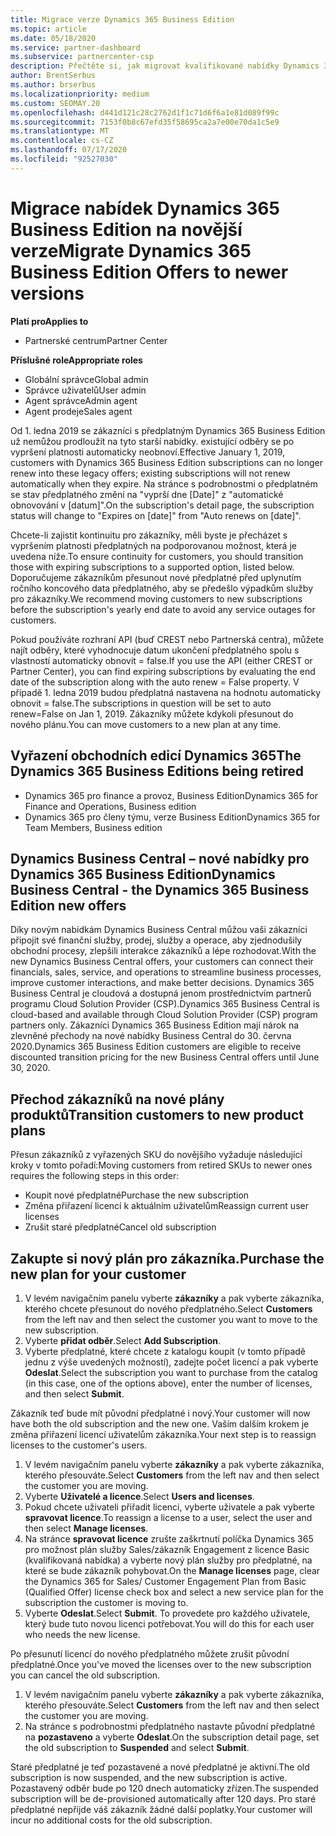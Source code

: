 ```yaml
---
title: Migrace verze Dynamics 365 Business Edition
ms.topic: article
ms.date: 05/18/2020
ms.service: partner-dashboard
ms.subservice: partnercenter-csp
description: Přečtěte si, jak migrovat kvalifikované nabídky Dynamics 365 Business Edition do novějších verzí, než vyprší jejich platnost.
author: BrentSerbus
ms.author: brserbus
ms.localizationpriority: medium
ms.custom: SEOMAY.20
ms.openlocfilehash: d441d121c28c2762d1f1c71d6f6a1e81d089f99c
ms.sourcegitcommit: 7153f0b8c67efd35f58695ca2a7e00e70da1c5e9
ms.translationtype: MT
ms.contentlocale: cs-CZ
ms.lasthandoff: 07/17/2020
ms.locfileid: "92527030"
---
```

# <a name="migrate-dynamics-365-business-edition-offers-to-newer-versions"></a><span data-ttu-id="efd78-103">Migrace nabídek Dynamics 365 Business Edition na novější verze</span><span class="sxs-lookup"><span data-stu-id="efd78-103">Migrate Dynamics 365 Business Edition Offers to newer versions</span></span>

<span data-ttu-id="efd78-104">**Platí pro**</span><span class="sxs-lookup"><span data-stu-id="efd78-104">**Applies to**</span></span>

- <span data-ttu-id="efd78-105">Partnerské centrum</span><span class="sxs-lookup"><span data-stu-id="efd78-105">Partner Center</span></span>

<span data-ttu-id="efd78-106">**Příslušné role**</span><span class="sxs-lookup"><span data-stu-id="efd78-106">**Appropriate roles**</span></span>
- <span data-ttu-id="efd78-107">Globální správce</span><span class="sxs-lookup"><span data-stu-id="efd78-107">Global admin</span></span>
- <span data-ttu-id="efd78-108">Správce uživatelů</span><span class="sxs-lookup"><span data-stu-id="efd78-108">User admin</span></span>
- <span data-ttu-id="efd78-109">Agent správce</span><span class="sxs-lookup"><span data-stu-id="efd78-109">Admin agent</span></span>
- <span data-ttu-id="efd78-110">Agent prodeje</span><span class="sxs-lookup"><span data-stu-id="efd78-110">Sales agent</span></span>

<span data-ttu-id="efd78-111">Od 1. ledna 2019 se zákazníci s předplatným Dynamics 365 Business Edition už nemůžou prodloužit na tyto starší nabídky. existující odběry se po vypršení platnosti automaticky neobnoví.</span><span class="sxs-lookup"><span data-stu-id="efd78-111">Effective January 1, 2019, customers with Dynamics 365 Business Edition subscriptions can no longer renew into these legacy offers; existing subscriptions will not renew automatically when they expire.</span></span> <span data-ttu-id="efd78-112">Na stránce s podrobnostmi o předplatném se stav předplatného změní na "vyprší dne [Date]" z "automatické obnovování v [datum]".</span><span class="sxs-lookup"><span data-stu-id="efd78-112">On the subscription's detail page, the subscription status will change to "Expires on [date]" from "Auto renews on [date]".</span></span>

<span data-ttu-id="efd78-113">Chcete-li zajistit kontinuitu pro zákazníky, měli byste je přecházet s vypršením platnosti předplatných na podporovanou možnost, která je uvedena níže.</span><span class="sxs-lookup"><span data-stu-id="efd78-113">To ensure continuity for customers, you should transition those with expiring subscriptions to a supported option, listed below.</span></span> <span data-ttu-id="efd78-114">Doporučujeme zákazníkům přesunout nové předplatné před uplynutím ročního koncového data předplatného, aby se předešlo výpadkům služby pro zákazníky.</span><span class="sxs-lookup"><span data-stu-id="efd78-114">We recommend moving customers to new subscriptions before the subscription's yearly end date to avoid any service outages for customers.</span></span>

<span data-ttu-id="efd78-115">Pokud používáte rozhraní API (buď CREST nebo Partnerská centra), můžete najít odběry, které vyhodnocuje datum ukončení předplatného spolu s vlastností automaticky obnovit = false.</span><span class="sxs-lookup"><span data-stu-id="efd78-115">If you use the API (either CREST or Partner Center), you can find expiring subscriptions by evaluating the end date of the subscription along with the auto renew = False property.</span></span> <span data-ttu-id="efd78-116">V případě 1. ledna 2019 budou předplatná nastavena na hodnotu automaticky obnovit = false.</span><span class="sxs-lookup"><span data-stu-id="efd78-116">The subscriptions in question will be set to auto renew=False on Jan 1, 2019.</span></span> <span data-ttu-id="efd78-117">Zákazníky můžete kdykoli přesunout do nového plánu.</span><span class="sxs-lookup"><span data-stu-id="efd78-117">You can move customers to a new plan at any time.</span></span> 

## <a name="the-dynamics-365-business-editions-being-retired"></a><span data-ttu-id="efd78-118">Vyřazení obchodních edicí Dynamics 365</span><span class="sxs-lookup"><span data-stu-id="efd78-118">The Dynamics 365 Business Editions being retired</span></span>

- <span data-ttu-id="efd78-119">Dynamics 365 pro finance a provoz, Business Edition</span><span class="sxs-lookup"><span data-stu-id="efd78-119">Dynamics 365 for Finance and Operations, Business edition</span></span>
- <span data-ttu-id="efd78-120">Dynamics 365 pro členy týmu, verze Business Edition</span><span class="sxs-lookup"><span data-stu-id="efd78-120">Dynamics 365 for Team Members, Business edition</span></span>

## <a name="dynamics-business-central---the-dynamics-365-business-edition-new-offers"></a><span data-ttu-id="efd78-121">Dynamics Business Central – nové nabídky pro Dynamics 365 Business Edition</span><span class="sxs-lookup"><span data-stu-id="efd78-121">Dynamics Business Central - the Dynamics 365 Business Edition new offers</span></span>

<span data-ttu-id="efd78-122">Díky novým nabídkám Dynamics Business Central můžou vaši zákazníci připojit své finanční služby, prodej, služby a operace, aby zjednodušily obchodní procesy, zlepšili interakce zákazníků a lépe rozhodovat.</span><span class="sxs-lookup"><span data-stu-id="efd78-122">With the new Dynamics Business Central offers, your customers can connect their financials, sales, service, and operations to streamline business processes, improve customer interactions, and make better decisions.</span></span> <span data-ttu-id="efd78-123">Dynamics 365 Business Central je cloudová a dostupná jenom prostřednictvím partnerů programu Cloud Solution Provider (CSP).</span><span class="sxs-lookup"><span data-stu-id="efd78-123">Dynamics 365 Business Central is cloud-based and available through Cloud Solution Provider (CSP) program partners only.</span></span>
<span data-ttu-id="efd78-124">Zákazníci Dynamics 365 Business Edition mají nárok na zlevněné přechody na nové nabídky Business Central do 30. června 2020.</span><span class="sxs-lookup"><span data-stu-id="efd78-124">Dynamics 365 Business Edition customers are eligible to receive discounted transition pricing for the new Business Central offers until June 30, 2020.</span></span>

## <a name="transition-customers-to-new-product-plans"></a><span data-ttu-id="efd78-125">Přechod zákazníků na nové plány produktů</span><span class="sxs-lookup"><span data-stu-id="efd78-125">Transition customers to new product plans</span></span>

 <span data-ttu-id="efd78-126">Přesun zákazníků z vyřazených SKU do novějšího vyžaduje následující kroky v tomto pořadí:</span><span class="sxs-lookup"><span data-stu-id="efd78-126">Moving customers from retired SKUs to newer ones requires the following steps in this order:</span></span>

- <span data-ttu-id="efd78-127">Koupit nové předplatné</span><span class="sxs-lookup"><span data-stu-id="efd78-127">Purchase the new subscription</span></span>
- <span data-ttu-id="efd78-128">Změna přiřazení licencí k aktuálním uživatelům</span><span class="sxs-lookup"><span data-stu-id="efd78-128">Reassign current user licenses</span></span>
- <span data-ttu-id="efd78-129">Zrušit staré předplatné</span><span class="sxs-lookup"><span data-stu-id="efd78-129">Cancel old subscription</span></span>

## <a name="purchase-the-new-plan-for-your-customer"></a><span data-ttu-id="efd78-130">Zakupte si nový plán pro zákazníka.</span><span class="sxs-lookup"><span data-stu-id="efd78-130">Purchase the new plan for your customer</span></span>

1. <span data-ttu-id="efd78-131">V levém navigačním panelu vyberte **zákazníky** a pak vyberte zákazníka, kterého chcete přesunout do nového předplatného.</span><span class="sxs-lookup"><span data-stu-id="efd78-131">Select **Customers** from the left nav and then select the customer you want to move to the new subscription.</span></span>
2. <span data-ttu-id="efd78-132">Vyberte **přidat odběr**.</span><span class="sxs-lookup"><span data-stu-id="efd78-132">Select **Add Subscription**.</span></span>
3. <span data-ttu-id="efd78-133">Vyberte předplatné, které chcete z katalogu koupit (v tomto případě jednu z výše uvedených možností), zadejte počet licencí a pak vyberte **Odeslat**.</span><span class="sxs-lookup"><span data-stu-id="efd78-133">Select the subscription you want to purchase from the catalog (in this case, one of the options above), enter the number of licenses, and then select **Submit**.</span></span> 

<span data-ttu-id="efd78-134">Zákazník teď bude mít původní předplatné i nový.</span><span class="sxs-lookup"><span data-stu-id="efd78-134">Your customer will now have both the old subscription and the new one.</span></span> <span data-ttu-id="efd78-135">Vaším dalším krokem je změna přiřazení licencí uživatelům zákazníka.</span><span class="sxs-lookup"><span data-stu-id="efd78-135">Your next step is to reassign licenses to the customer's users.</span></span>

1. <span data-ttu-id="efd78-136">V levém navigačním panelu vyberte **zákazníky** a pak vyberte zákazníka, kterého přesouváte.</span><span class="sxs-lookup"><span data-stu-id="efd78-136">Select **Customers** from the left nav and then select the customer you are moving.</span></span>
2. <span data-ttu-id="efd78-137">Vyberte **Uživatelé a licence**.</span><span class="sxs-lookup"><span data-stu-id="efd78-137">Select **Users and licenses**.</span></span>
3. <span data-ttu-id="efd78-138">Pokud chcete uživateli přiřadit licenci, vyberte uživatele a pak vyberte **spravovat licence**.</span><span class="sxs-lookup"><span data-stu-id="efd78-138">To reassign a license to a user, select the user and then select **Manage licenses**.</span></span> 
4. <span data-ttu-id="efd78-139">Na stránce **spravovat licence** zrušte zaškrtnutí políčka Dynamics 365 pro možnost plán služby Sales/zákazník Engagement z licence Basic (kvalifikovaná nabídka) a vyberte nový plán služby pro předplatné, na které se bude zákazník pohybovat.</span><span class="sxs-lookup"><span data-stu-id="efd78-139">On the **Manage licenses** page, clear the Dynamics 365 for Sales/ Customer Engagement Plan from Basic (Qualified Offer) license check box and select a new service plan for the subscription the customer is moving to.</span></span> 
5. <span data-ttu-id="efd78-140">Vyberte **Odeslat**.</span><span class="sxs-lookup"><span data-stu-id="efd78-140">Select **Submit**.</span></span> <span data-ttu-id="efd78-141">To provedete pro každého uživatele, který bude tuto novou licenci potřebovat.</span><span class="sxs-lookup"><span data-stu-id="efd78-141">You will do this for each user who needs the new license.</span></span> 

<span data-ttu-id="efd78-142">Po přesunutí licencí do nového předplatného můžete zrušit původní předplatné.</span><span class="sxs-lookup"><span data-stu-id="efd78-142">Once you've moved the licenses over to the new subscription you can cancel the old subscription.</span></span> 

1. <span data-ttu-id="efd78-143">V levém navigačním panelu vyberte **zákazníky** a pak vyberte zákazníka, kterého přesouváte.</span><span class="sxs-lookup"><span data-stu-id="efd78-143">Select **Customers** from the left nav and then select the customer you are moving.</span></span>
2. <span data-ttu-id="efd78-144">Na stránce s podrobnostmi předplatného nastavte původní předplatné na **pozastaveno** a vyberte **Odeslat**.</span><span class="sxs-lookup"><span data-stu-id="efd78-144">On the subscription detail page, set the old subscription to **Suspended** and select **Submit**.</span></span>

<span data-ttu-id="efd78-145">Staré předplatné je teď pozastavené a nové předplatné je aktivní.</span><span class="sxs-lookup"><span data-stu-id="efd78-145">The old subscription is now suspended, and the new subscription is active.</span></span> <span data-ttu-id="efd78-146">Pozastavený odběr bude po 120 dnech automaticky zřízen.</span><span class="sxs-lookup"><span data-stu-id="efd78-146">The suspended subscription will be de-provisioned automatically after 120 days.</span></span> <span data-ttu-id="efd78-147">Pro staré předplatné nepřijde váš zákazník žádné další poplatky.</span><span class="sxs-lookup"><span data-stu-id="efd78-147">Your customer will incur no additional costs for the old subscription.</span></span>

